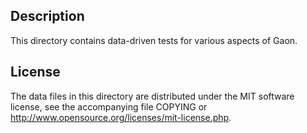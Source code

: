 Description
------------

This directory contains data-driven tests for various aspects of Gaon.

License
--------

The data files in this directory are distributed under the MIT software
license, see the accompanying file COPYING or
http://www.opensource.org/licenses/mit-license.php.

